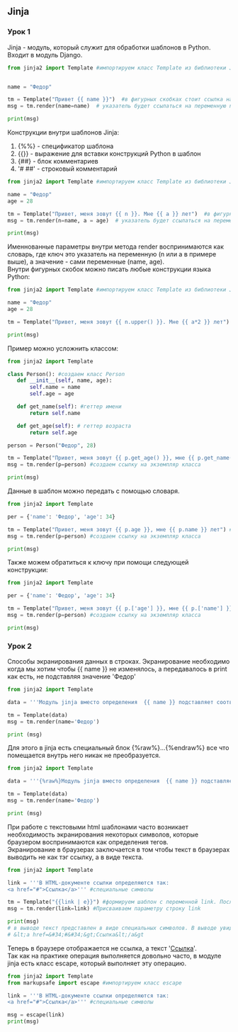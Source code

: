 ## Jinja

### Урок 1


Jinja - модуль, который служит для обработки шаблонов в Python. Входит в модуль Django.  
```python  
from jinja2 import Template #импортируем класс Template из библиотеки Jinja


name = "Федор"

tm = Template("Привет {{ name }}")  #в фигурных скобках стоит ссылка на переменную name
msg = tm.render(name=name)  # указатель будет ссылаться на переменную name

print(msg)
```


Конструкции внутри шаблонов Jinja:  
1. {%%} - спецификатор шаблона  
2. {{}} - выражение для вставки конструкций Python в шаблон  
3. {##} - блок комментариев  
4. '# ##' - строковый комментарий 


```python  
from jinja2 import Template #импортируем класс Template из библиотеки Jinja

name = "Федор"
age = 28

tm = Template("Привет, меня зовут {{ n }}. Мне {{ a }} лет")  #в фигурных скобках стоят ссылки на переменные name и age
msg = tm.render(n=name, a = age)  # указатель будет ссылаться на переменную name

print(msg)
```


Именнованные параметры внутри метода render воспринимаются как словарь, где ключ это указатель на переменную (n или a в примере выше), а значение - сами переменные (name, age).  
Внутри фигурных скобок можно писать любые конструкции языка Python:  
```python  
from jinja2 import Template #импортируем класс Template из библиотеки Jinja

name = "Федор"
age = 28

tm = Template("Привет, меня зовут {{ n.upper() }}. Мне {{ a*2 }} лет")  # возраст усножаем на 2, а имя выводится заглавными буквами

print(msg)
```  


Пример можно усложнить классом:
 ```python  
from jinja2 import Template

class Person(): #создаем класс Person
    def __init__(self, name, age):
        self.name = name
        self.age = age

    def get_name(self): #геттер имени
        return self.name

    def get_age(self): # геттер возраста
        return self.age

person = Person("Федор", 28)

tm = Template("Привет, меня зовут {{ p.get_age() }}, мне {{ p.get_name()  }} лет") #внутри скобок обращаемся к соответствующим свойствам класса Person при помощи указателя p
msg = tm.render(p=person) #создаем ссылку на экземпляр класса

print(msg)
```  


Данные в шаблон можно передать с помощью словаря.
 ```python  
from jinja2 import Template

per = {'name': 'Федор', 'age': 34}

tm = Template("Привет, меня зовут {{ p.age }}, мне {{ p.name }} лет") #внутри скобок прописываем ключи словаря per
msg = tm.render(p=person) #создаем ссылку на экземпляр класса

print(msg)
``` 


Также можем обратиться к ключу при помощи следующей конструкции:
 ```python  
from jinja2 import Template

per = {'name': 'Федор', 'age': 34}

tm = Template("Привет, меня зовут {{ p.['age'] }}, мне {{ p.['name'] }} лет") #обращаемся по имени ключа
msg = tm.render(p=person) #создаем ссылку на экземпляр класса

print(msg)
```


### Урок 2


Способы экранирования данных в строках. Экранирование необходимо когда мы хотим чтобы {{ name }} не изменялось, а передавалось в print как есть, не подставляя значение 'Федор'
```python  
from jinja2 import Template

data = '''Модуль jinja вместо определения  {{ name }} подставляет соответствующее значение'''

tm = Template(data)
msg = tm.render(name='Федор')

print (msg)  
```  
Для этого в jinja есть специальный блок {%raw%}...{%endraw%} все что помещается внутрь него никак не преобразуется.  
```python  
from jinja2 import Template

data = '''{%raw%}Модуль jinja вместо определения  {{ name }} подставляет соответствующее значени{%endraw%}е'''

tm = Template(data)
msg = tm.render(name='Федор')

print (msg) 
```


При работе с текстовыми html шаблонами часто возникает необходимость экранирования некоторых символов, которые браузером воспринимаются как определения тегов.  
Экранирование в браузерах заключается в том чтобы текст в браузерах выводить не как тэг ссылку, а в виде текста.
```python  
from jinja2 import Template

link = '''В HTML-документе ссылки определяются так:
<a href="#">Ссылка</a>''' #специальные символы

tm = Template("{{link | e}}") #формируем шаблон с переменной link. После вертикальной черты идет флаг e, который означает экранирование специальных символов
msg = tm.render(link=link) #Присваиваем параметру строку link

print(msg)
# в выводе текст представлен в виде специальных символов. В выводе увидим:
# &lt;a href=&#34;#&#34;&gt;Ссылка&lt;/a&gt
```  
Теперь в браузере отображается не ссылка, а текст '<a href="#">Ссылка</a>'.  
Так как на практике операция выполняется довольно часто, в модуле jinja есть класс escape, который выполняет эту операцию.
```python  
from jinja2 import Template
from markupsafe import escape #импортируем класс escape

link = '''В HTML-документе ссылки определяются так:
<a href="#">Ссылка</a>''' #специальные символы

msg = escape(link)
print(msg)  
```
